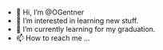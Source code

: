 - 👋 Hi, I’m @OGentner
- 👀 I’m interested in learning new stuff.
- 🌱 I’m currently learning for my graduation.
- 📫 How to reach me ...

<!---
OGentner/OGentner is a ✨ special ✨ repository because its `README.md` (this file) appears on your GitHub profile.
You can click the Preview link to take a look at your changes.
--->
